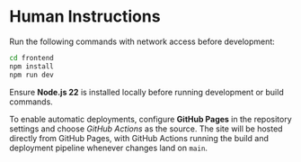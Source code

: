 # Human Instructions

Run the following commands with network access before development:

```bash
cd frontend
npm install
npm run dev
```

Ensure **Node.js 22** is installed locally before running development or build commands.

To enable automatic deployments, configure **GitHub Pages** in the repository settings and choose *GitHub Actions* as the source.
The site will be hosted directly from GitHub Pages, with GitHub Actions running the build and deployment pipeline whenever changes land on `main`.
